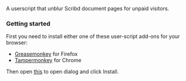 A userscript that unblur Scribd document pages for unpaid visitors.

### Getting started

First you need to install either one of these user-script add-ons for your browser:

* [Greasemonkey](https://addons.mozilla.org/en-US/firefox/addon/greasemonkey/) for Firefox
* [Tampermonkey](https://chrome.google.com/webstore/detail/tampermonkey/dhdgffkkebhmkfjojejmpbldmpobfkfo) for Chrome

Then open [this](https://raw.githubusercontent.com/gvoze32/scribdunblurer/master/scribdunblurer.user.js) to open dialog and click Install.
